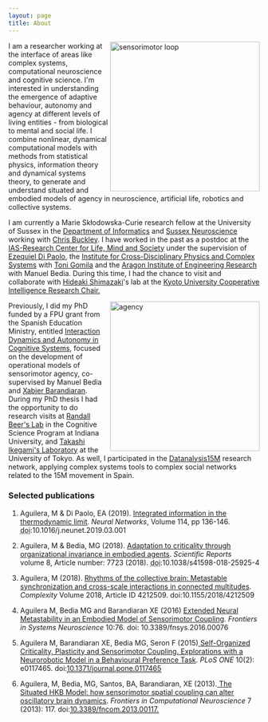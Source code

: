 ```yaml
---
layout: page
title: About
---
```


<img src="https://maguilera.net/img/sm-loop.png" width="300"  alt="sensorimotor loop" align="right" />

I am a researcher working at the interface of areas like complex systems, computational neuroscience and cognitive science. I'm interested in understanding the emergence of adaptive behaviour, autonomy and agency at different levels of living entities - from biological to mental and social life. I combine nonlinear, dynamical computational models with methods from statistical physics, information theory and dynamical systems theory, to generate and understand situated and embodied models of agency in neuroscience, artificial life, robotics and collective systems.

I am currently a Marie Skłodowska-Curie research fellow at the University of Sussex in the [Department of Informatics](http://www.sussex.ac.uk/informatics/) and [Sussex Neuroscience](http://www.sussex.ac.uk/sussexneuroscience/) working with [Chris Buckley](https://christopherlbuckley.com/). I have worked in the past as a postdoc at the [IAS-Research Center for Life, Mind and Society](http://www.ias-research.net/) under the supervision of [Ezequiel Di Paolo](https://ezequieldipaolo.net/), the [Institute for Cross-Disciplinary Physics and Complex Systems](https://ifisc.uib-csic.es/en/) with [Toni Gomila](https://antonigomila.wordpress.com/) and the [Aragon Institute of Engineering Research](https://i3a.unizar.es/) with Manuel Bedia. During this time, I had the chance to visit and collaborate with [Hideaki Shimazaki](http://www.neuralengine.org/index_en.html)'s lab at the [Kyoto University Cooperative Intelligence Research Chair.](http://ci.ist.i.kyoto-u.ac.jp/index.php?id=10)


<img src="https://maguilera.net/img/agency.png" width="300"  alt="agency" align="right" />

Previously, I did my PhD funded by a FPU grant from the Spanish Education Ministry, entitled [Interaction Dynamics and Autonomy in Cognitive Systems](http://phdthesis.maguilera.net/), focused on the development of operational models of sensorimotor agency, co-supervised by Manuel Bedia and [Xabier Barandiaran](https://xabier.barandiaran.net). During my PhD thesis I had the opportunity to do research visits at [Randall Beer's Lab](http://mypage.iu.edu/~rdbeer/) in the Cognitive Science Program at Indiana University, and [Takashi Ikegami's Laboratory](http://sacral.c.u-tokyo.ac.jp/) at the University of Tokyo. As well, I participated in the [Datanalysis15M](http://datanalysis15m.wordpress.com/) research network, applying complex systems tools to complex social networks related to the 15M movement in Spain.

### Selected publications

1. Aguilera, M &amp; Di Paolo, EA (2019). <a href="https://doi.org/10.1016/j.neunet.2019.03.001" target="_blank" rel="noopener noreferrer">Integrated information in the thermodynamic limit</a>. <i>Neural Networks</i>, Volume 114, pp 136-146. <abbr title="Digital Object Identifier">doi</abbr>:10.1016/j.neunet.2019.03.001

1. Aguilera, M &amp; Bedia, MG (2018). <a href="https://www.nature.com/articles/s41598-018-25925-4#Abs1" target="_blank" rel="noopener noreferrer">Adaptation to criticality through organizational invariance in embodied agents</a>. <i>Scientific Reports </i> volume 8, Article number: 7723 (2018). <abbr title="Digital Object Identifier">doi</abbr>:10.1038/s41598-018-25925-4

1. Aguilera, M (2018). <a href="https://www.hindawi.com/journals/complexity/2018/4212509/" target="_blank" rel="noopener noreferrer">Rhythms of the collective brain: Metastable synchronization and cross-scale interactions in connected multitudes</a>.<em> Complexity</em> Volume 2018, Article ID 4212509. doi:10.1155/2018/4212509

1. Aguilera M, Bedia MG and Barandiaran XE (2016) <a href="http://journal.frontiersin.org/article/10.3389/fnsys.2016.00076/pdf">Extended Neural Metastability in an Embodied Model of Sensorimotor Coupling</a>. <em>Frontiers in Systems Neuroscience</em> 10:76. doi: 10.3389/fnsys.2016.00076

1. Aguilera M, Barandiaran XE, Bedia MG, Seron F (2015)<a href="https://maguilera0.files.wordpress.com/2015/03/journal-pone-0117465.pdf" target="_blank" rel="noopener noreferrer"> Self-Organized Criticality, Plasticity and Sensorimotor Coupling. Explorations with a Neurorobotic Model in a Behavioural Preference Task</a>. <em>PLoS ONE</em> 10(2): e0117465. doi:<a class="libx-autolink" style="border-bottom:1px dotted;" title="libx-autolink" href="http://roble.unizar.es:4550/resserv?__char_set=utf8&amp;id=doi:10.1371/journal.pone.0117465&amp;sid=libx&amp;genre=article">10.1371/journal.pone.0117465</a>

1. Aguilera, M, Bedia, MG, Santos, BA, Barandiaran, XE (2013).<a href="http://maguilera0.files.wordpress.com/2012/11/fncom-07-00117.pdf" target="_blank" rel="noopener noreferrer"> The Situated HKB Model: how sensorimotor spatial coupling can alter oscillatory brain dynamics</a>. <i>Frontiers in Computational Neuroscience</i> 7 (2013): 117. doi:<a class="libx-autolink" style="border-bottom:1px dotted;" title="libx-autolink" href="http://roble.unizar.es:4550/resserv?__char_set=utf8&amp;id=doi:10.3389/fncom.2013.00117&amp;sid=libx&amp;genre=article">10.3389/fncom.2013.00117.</a>


